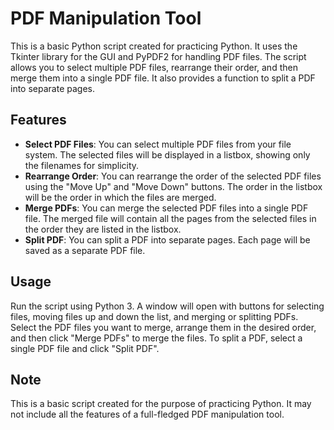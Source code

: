 # PDF Manipulation Tool

This is a basic Python script created for practicing Python. It uses the Tkinter library for the GUI and PyPDF2 for handling PDF files. The script allows you to select multiple PDF files, rearrange their order, and then merge them into a single PDF file. It also provides a function to split a PDF into separate pages.

## Features

- **Select PDF Files**: You can select multiple PDF files from your file system. The selected files will be displayed in a listbox, showing only the filenames for simplicity.
- **Rearrange Order**: You can rearrange the order of the selected PDF files using the "Move Up" and "Move Down" buttons. The order in the listbox will be the order in which the files are merged.
- **Merge PDFs**: You can merge the selected PDF files into a single PDF file. The merged file will contain all the pages from the selected files in the order they are listed in the listbox.
- **Split PDF**: You can split a PDF into separate pages. Each page will be saved as a separate PDF file.

## Usage

Run the script using Python 3. A window will open with buttons for selecting files, moving files up and down the list, and merging or splitting PDFs. Select the PDF files you want to merge, arrange them in the desired order, and then click "Merge PDFs" to merge the files. To split a PDF, select a single PDF file and click "Split PDF".

## Note

This is a basic script created for the purpose of practicing Python. It may not include all the features of a full-fledged PDF manipulation tool.
